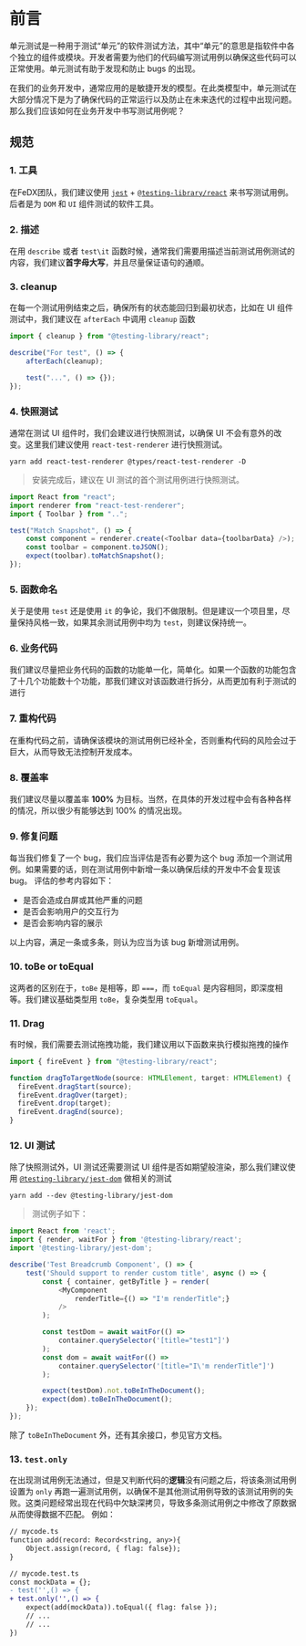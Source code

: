 # 前言

单元测试是一种用于测试“单元”的软件测试方法，其中“单元”的意思是指软件中各个独立的组件或模块。开发者需要为他们的代码编写测试用例以确保这些代码可以正常使用。单元测试有助于发现和防止 bugs 的出现。

在我们的业务开发中，通常应用的是敏捷开发的模型。在此类模型中，单元测试在大部分情况下是为了确保代码的正常运行以及防止在未来迭代的过程中出现问题。那么我们应该如何在业务开发中书写测试用例呢？

## 规范

### 1. 工具

在FeDX团队，我们建议使用 [`jest`](https://github.com/facebook/jest) + [`@testing-library/react`](https://github.com/testing-library/react-testing-library) 来书写测试用例。后者是为 `DOM` 和 `UI` 组件测试的软件工具。

### 2. 描述

在用 `describe` 或者 `test\it` 函数时候，通常我们需要用描述当前测试用例测试的内容，我们建议**首字母大写**，并且尽量保证语句的通顺。

### 3. cleanup

在每一个测试用例结束之后，确保所有的状态能回归到最初状态，比如在 UI 组件测试中，我们建议在 `afterEach` 中调用 `cleanup` 函数

```ts
import { cleanup } from "@testing-library/react";

describe("For test", () => {
    afterEach(cleanup);

    test("...", () => {});
});
```

### 4. 快照测试

通常在测试 UI 组件时，我们会建议进行快照测试，以确保 UI 不会有意外的改变。这里我们建议使用 `react-test-renderer` 进行快照测试。

```shell
yarn add react-test-renderer @types/react-test-renderer -D
```

> 安装完成后，建议在 UI 测试的首个测试用例进行快照测试。

```ts
import React from "react";
import renderer from "react-test-renderer";
import { Toolbar } from "..";

test("Match Snapshot", () => {
    const component = renderer.create(<Toolbar data={toolbarData} />);
    const toolbar = component.toJSON();
    expect(toolbar).toMatchSnapshot();
});
```

### 5. 函数命名

关于是使用 `test` 还是使用 `it` 的争论，我们不做限制。但是建议一个项目里，尽量保持风格一致，如果其余测试用例中均为 `test`，则建议保持统一。

### 6. 业务代码

我们建议尽量把业务代码的函数的功能单一化，简单化。如果一个函数的功能包含了十几个功能数十个功能，那我们建议对该函数进行拆分，从而更加有利于测试的进行

### 7. 重构代码

在重构代码之前，请确保该模块的测试用例已经补全，否则重构代码的风险会过于巨大，从而导致无法控制开发成本。

### 8. 覆盖率

我们建议尽量以覆盖率 **100%** 为目标。当然，在具体的开发过程中会有各种各样的情况，所以很少有能够达到 100% 的情况出现。

### 9. 修复问题

每当我们修复了一个 bug，我们应当评估是否有必要为这个 bug 添加一个测试用例。如果需要的话，则在测试用例中新增一条以确保后续的开发中不会复现该 bug。
评估的参考内容如下：

- 是否会造成白屏或其他严重的问题
- 是否会影响用户的交互行为
- 是否会影响内容的展示

以上内容，满足一条或多条，则认为应当为该 bug 新增测试用例。

### 10. toBe or toEqual

这两者的区别在于，`toBe` 是相等，即 `===`，而 `toEqual` 是内容相同，即深度相等。我们建议基础类型用 `toBe`，复杂类型用 `toEqual`。

### 11. Drag

有时候，我们需要去测试拖拽功能，我们建议用以下函数来执行模拟拖拽的操作

```javascript
import { fireEvent } from "@testing-library/react";

function dragToTargetNode(source: HTMLElement, target: HTMLElement) {
  fireEvent.dragStart(source);
  fireEvent.dragOver(target);
  fireEvent.drop(target);
  fireEvent.dragEnd(source);
}
```

### 12. UI 测试

除了快照测试外，UI 测试还需要测试 UI 组件是否如期望般渲染，那么我们建议使用 [`@testing-library/jest-dom`](https://github.com/testing-library/jest-dom) 做相关的测试

```shell
yarn add --dev @testing-library/jest-dom
```

> 测试例子如下：

```js
import React from 'react';
import { render, waitFor } from '@testing-library/react';
import '@testing-library/jest-dom';

describe('Test Breadcrumb Component', () => {
    test('Should support to render custom title', async () => {
        const { container, getByTitle } = render(
            <MyComponent
                renderTitle={() => "I'm renderTitle";}
            />
        );

        const testDom = await waitFor(() =>
            container.querySelector('[title="test1"]')
        );
        const dom = await waitFor(() =>
            container.querySelector('[title="I\'m renderTitle"]')
        );

        expect(testDom).not.toBeInTheDocument();
        expect(dom).toBeInTheDocument();
    });
});
```

除了 `toBeInTheDocument` 外，还有其余接口，参见官方文档。

### 13. `test.only`

在出现测试用例无法通过，但是又判断代码的**逻辑**没有问题之后，将该条测试用例设置为 `only` 再跑一遍测试用例，以确保不是其他测试用例导致的该测试用例的失败。这类问题经常出现在代码中欠缺深拷贝，导致多条测试用例之中修改了原数据从而使得数据不匹配。
例如：

```diff
// mycode.ts
function add(record: Record<string, any>){
    Object.assign(record, { flag: false});
}

// mycode.test.ts
const mockData = {};
- test('',() => {
+ test.only('',() => {
    expect(add(mockData)).toEqual({ flag: false });
    // ...
    // ...
})
```
